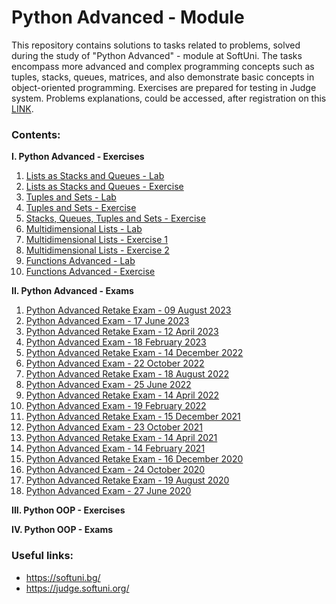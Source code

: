 # Python Advanced - Module
This repository contains solutions to tasks related to problems, solved during the study of "Python Advanced" - module at SoftUni. The tasks encompass more advanced and complex programming concepts such as tuples, stacks, queues, matrices, and also demonstrate basic concepts in object-oriented programming. Exercises are prepared for testing in Judge system. Problems explanations, could be accessed, after registration on this [LINK](https://judge.softuni.org/Contests#!/List/ByCategory/196/Python-Advanced).

### Contents:
**I. Python Advanced - Exercises**
  1. [Lists as Stacks and Queues - Lab](https://github.com/yavor-gornalov/softuni_python_advanced/tree/main/python_advanced/01_lists_as_stacks_and_queues_lab)
  2. [Lists as Stacks and Queues - Exercise](https://github.com/yavor-gornalov/softuni_python_advanced/tree/main/python_advanced/02_lists_as_stacks_and_queues_exercise)
  3. [Tuples and Sets - Lab](https://github.com/yavor-gornalov/softuni_python_advanced/tree/main/python_advanced/03_tuples_and_sets_lab)
  4. [Tuples and Sets - Exercise](https://github.com/yavor-gornalov/softuni_python_advanced/tree/main/python_advanced/04_tuples_and_sets_exercise)
  5. [Stacks, Queues, Tuples and Sets - Exercise](https://github.com/yavor-gornalov/softuni_python_advanced/tree/main/python_advanced/05_stacks_queues_tuples_and_sets_exercise)
  6. [Multidimensional Lists - Lab](https://github.com/yavor-gornalov/softuni_python_advanced/tree/main/python_advanced/06_multidimensional_lists_lab)
  7. [Multidimensional Lists - Exercise 1](https://github.com/yavor-gornalov/softuni_python_advanced/tree/main/python_advanced/07_multidimensional_lists_exercise_1)
  8. [Multidimensional Lists - Exercise 2](https://github.com/yavor-gornalov/softuni_python_advanced/tree/main/python_advanced/08_multidimensional_lists_exercise_2)
  9. [Functions Advanced - Lab](https://github.com/yavor-gornalov/softuni_python_advanced/tree/main/python_advanced/09_functions_advanced_lab)
  10. [Functions Advanced - Exercise](https://github.com/yavor-gornalov/softuni_python_advanced/tree/main/python_advanced/10_functions_advanced_exercise)

**II. Python Advanced - Exams**
  1. [Python Advanced Retake Exam - 09 August 2023](https://github.com/yavor-gornalov/softuni_python_advanced/tree/main/python_advanced_exams/01_python_advanced_retake_exam_09_august_2023)
  2. [Python Advanced Exam - 17 June 2023](https://github.com/yavor-gornalov/softuni_python_advanced/tree/main/python_advanced_exams/02_python_advanced_exam_17_june_2023)
  3. [Python Advanced Retake Exam - 12 April 2023](https://github.com/yavor-gornalov/softuni_python_advanced/tree/main/python_advanced_exams/03_python_advanced_retake_exam_12_april_2023)
  4. [Python Advanced Exam - 18 February 2023](https://github.com/yavor-gornalov/softuni_python_advanced/tree/main/python_advanced_exams/04_python_advanced_exam_18_february_2023)
  5. [Python Advanced Retake Exam - 14 December 2022](https://github.com/yavor-gornalov/softuni_python_advanced/tree/main/python_advanced_exams/09_python_advanced_retake_exam_14_april_2022)
  6. [Python Advanced Exam - 22 October 2022](https://github.com/yavor-gornalov/softuni_python_advanced/tree/main/python_advanced_exams/06_python_advanced_exam_22_october_2022)
  7. [Python Advanced Retake Exam - 18 August 2022](https://github.com/yavor-gornalov/softuni_python_advanced/tree/main/python_advanced_exams/07_python_advanced_retake_exam_18_august_2022)
  8. [Python Advanced Exam - 25 June 2022](https://github.com/yavor-gornalov/softuni_python_advanced/tree/main/python_advanced_exams/08_python_advanced_exam_25_june_2022)
  9. [Python Advanced Retake Exam - 14 April 2022](https://github.com/yavor-gornalov/softuni_python_advanced/tree/main/python_advanced_exams/09_python_advanced_retake_exam_14_april_2022)
  10. [Python Advanced Exam - 19 February 2022](https://github.com/yavor-gornalov/softuni_python_advanced/tree/main/python_advanced_exams/10_python_advanced_exam_19_february_2022)
  11. [Python Advanced Retake Exam - 15 December 2021](https://github.com/yavor-gornalov/softuni_python_advanced/tree/main/python_advanced_exams/11_python_advanced_retake_exam_15_december_2021)
  12. [Python Advanced Exam - 23 October 2021](https://github.com/yavor-gornalov/softuni_python_advanced/tree/main/python_advanced_exams/12_python_advanced_exam_23_october_2021)
  13. [Python Advanced Retake Exam - 14 April 2021](https://github.com/yavor-gornalov/softuni_python_advanced/tree/main/python_advanced_exams/13_python_advanced_retake_exam_14_april_2021)
  14. [Python Advanced Exam - 14 February 2021](https://github.com/yavor-gornalov/softuni_python_advanced/tree/main/python_advanced_exams/14_python_advanced_exam_14_february_2021)
  15. [Python Advanced Retake Exam - 16 December 2020](https://github.com/yavor-gornalov/softuni_python_advanced/tree/main/python_advanced_exams/15_python_advanced_retake_exam_16_december_2020)
  16. [Python Advanced Exam - 24 October 2020](https://github.com/yavor-gornalov/softuni_python_advanced/tree/main/python_advanced_exams/16_python_advanced_exam_24_october_2020)
  17. [Python Advanced Retake Exam - 19 August 2020](https://github.com/yavor-gornalov/softuni_python_advanced/tree/main/python_advanced_exams/17_python_advanced_retake_exam_19_August_2020)
  18. [Python Advanced Exam - 27 June 2020](https://github.com/yavor-gornalov/softuni_python_advanced/tree/main/python_advanced_exams/18_python_advanced_exam_27_june_2020)

**III. Python OOP - Exercises**

**IV. Python OOP - Exams**

### Useful links: 
  - https://softuni.bg/
  - https://judge.softuni.org/

